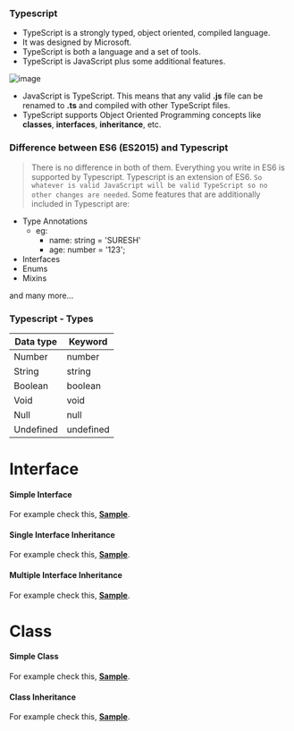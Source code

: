 ### Typescript

* TypeScript is a strongly typed, object oriented, compiled language. 
* It was designed by Microsoft. 
* TypeScript is both a language and a set of tools.
* TypeScript is JavaScript plus some additional features.

![image](https://user-images.githubusercontent.com/6780840/46723686-03759b80-cc96-11e8-80b3-ce097c6d5bc5.png)

* JavaScript is TypeScript. This means that any valid **.js** file can be renamed to <b>.ts</b> and compiled with other TypeScript files.
* TypeScript supports Object Oriented Programming concepts like <b>classes</b>, <b>interfaces</b>, <b>inheritance</b>, etc.

### Difference between ES6 (ES2015) and Typescript
> There is no difference in both of them. Everything you write in ES6 is supported by Typescript.
Typescript is an extension of ES6. `So whatever is valid JavaScript will be valid TypeScript so no other changes are needed`. Some features that are additionally included in Typescript are:

* Type Annotations
  * eg: 
    * name: string = 'SURESH'
    * age: number = '123';
* Interfaces
* Enums
* Mixins 

and many more…

###  Typescript - Types

| Data type| Keyword|
| ------ | ------ |
| Number | number |
| String | string |
| Boolean| boolean |
| Void   | void    |
| Null   | null   |
| Undefined   | undefined   |


# Interface

#### Simple Interface
For example check this, **[Sample](https://stackblitz.com/edit/suresh-ts-interface)**.

#### Single Interface Inheritance

For example check this, **[Sample](https://stackblitz.com/edit/suresh-ts-interface-2)**.

#### Multiple Interface Inheritance

For example check this, **[Sample](https://stackblitz.com/edit/suresh-ts-interface-3)**.

# Class
#### Simple Class
For example check this, **[Sample](https://stackblitz.com/edit/suresh-ts-class-1)**.

#### Class Inheritance
For example check this, **[Sample](https://stackblitz.com/edit/suresh-ts-class-2)**.
